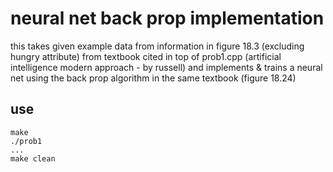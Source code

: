 # neural net back prop implementation
this takes given example data from information in figure 18.3
(excluding hungry attribute) from textbook cited in top of prob1.cpp
(artificial intelligence modern approach - by russell) and implements
& trains a neural net using the back prop algorithm in the same textbook
(figure 18.24)

## use
```
make
./prob1
...
make clean
```
